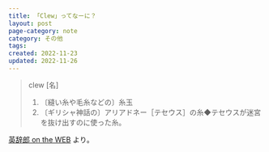 ```yaml
---
title: 「Clew」ってなーに？
layout: post
page-category: note
category: その他
tags:
created: 2022-11-23
updated: 2022-11-26
---
```


<!--more-->

> clew [名]
>
> 1. 〔縫い糸や毛糸などの〕糸玉
> 2. 〔ギリシャ神話の〕アリアドネー［テセウス］の糸◆テセウスが迷宮を抜け出すのに使った糸。

[英辞郎 on the WEB](https://eow.alc.co.jp/search?q=clew) より。
